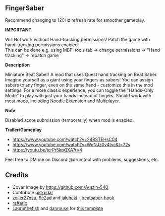 ## FingerSaber
Recommend changing to 120Hz refresh rate for smoother gameplay.

__IMPORTANT__

Will Not work without Hand-tracking permissions! Patch the game with hand-tracking permissions enabled.  
This can be done e.g. using MBF: tools tab -> change permissions -> "Hand tracking" -> repatch game

__Description__

Miniature Beat Saber! A mod that uses Quest hand tracking on Beat Saber. Imagine yourself as a giant using your fingers as sabers! You can assign sabers to any finger, even on the same hand - customize this in the mod settings.
For a more classic experience, you can toggle the "Hands-Only Mode" to play with just your hands instead of fingers.
Should work with most mods, including Noodle Extension and Multiplayer.

__Note__

Disabled score submission (temporarily) when mod is enabled.

__Trailer/Gameplay__
- <https://www.youtube.com/watch?v=248STEHsC04>
- <https://www.youtube.com/watch?v=WoNJz0v4tvc&t=72s>
- <https://youtu.be/jcrPr5kpQXA?t=4>

Feel free to DM me on Discord @drumtool with problems, suggestions, etc.
## Credits
* Cover image by https://github.com/Austin-540
* Contribute [piskndar](https://github.com/piskndar)
* [zoller27osu](https://github.com/zoller27osu), [Sc2ad](https://github.com/Sc2ad) and [jakibaki](https://github.com/jakibaki) - [beatsaber-hook](https://github.com/sc2ad/beatsaber-hook)
* [raftario](https://github.com/raftario) 
* [Lauriethefish](https://github.com/Lauriethefish) and [danrouse](https://github.com/danrouse) for [this template](https://github.com/Lauriethefish/quest-mod-template)
